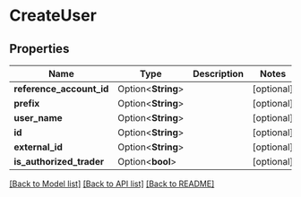 # CreateUser

## Properties

Name | Type | Description | Notes
------------ | ------------- | ------------- | -------------
**reference_account_id** | Option<**String**> |  | [optional]
**prefix** | Option<**String**> |  | [optional]
**user_name** | Option<**String**> |  | [optional]
**id** | Option<**String**> |  | [optional]
**external_id** | Option<**String**> |  | [optional]
**is_authorized_trader** | Option<**bool**> |  | [optional]

[[Back to Model list]](../README.md#documentation-for-models) [[Back to API list]](../README.md#documentation-for-api-endpoints) [[Back to README]](../README.md)


